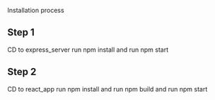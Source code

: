 Installation process
## Step 1
CD to express_server
run npm install
and run npm start

## Step 2
CD to react_app
run npm install
and run npm build
and run npm start

